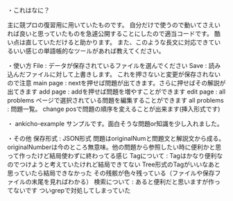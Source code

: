 ・これはなに？

主に競プロの復習用に用いていたものです。
自分だけで使うので動いてさえいれば良いと思っていたものを急遽公開することにしたので適当コードです。
酷い点は直していただけると助かります。
また、このような長文に対応できているいい感じの単語帳的なツールがあれば教えてください。

・使い方
File : データが保存されているファイルを選んでください
Save : 読み込んだファイルに対して上書きします。
       これを押さないと変更が保存されないので注意
main page : nextを押せば問題が出てきます。さらに押せばその解説が出てきます
add page : addを押せば問題を増やすことができます
edit page : all problems ページで選択されている問題を編集することができます
all problems : 問題一覧。 change posで問題の順序を変えることが出来ます(挿入形式です)

・ ankicho-example
サンプルです。面白そうな問題or知識を少し入れました。

・その他
保存形式 :
  JSON形式
  問題はoriginalNumと問題文と解説文から成る。
  originalNumberは今のところ無意味。他の問題から参照したい時に便利かと思って作ったけど結局使わずに終わってる感じ
Tagについて : 
  Tagはかなり便利なのでつけようと考えていたけれど結局できてない
  Tree形式のTagがいいなあと思っていたら結局できなかった
  その残骸が色々残っている（ファイルや保存ファイルの末尾を見ればわかる）
検索について : 
  あると便利だと思いますが作ってないです
  ついgrepで対処してしまっていた
